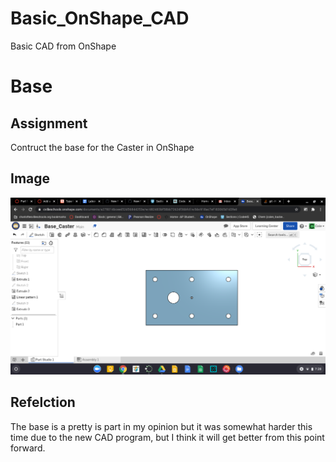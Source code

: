 # Basic_OnShape_CAD
Basic CAD from OnShape
# Base
## Assignment
Contruct the base for the Caster in OnShape
## Image
![Base_Caster](images/BaseCaster.png)
## Refelction
The base is a pretty is part in my opinion but it was somewhat harder this time due to the new CAD program, but I think it will get better from this point forward.
